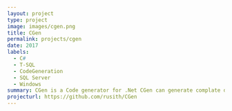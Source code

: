 ```yaml
---
layout: project
type: project
image: images/cgen.png
title: CGen
permalink: projects/cgen
date: 2017
labels:
  - C#
  - T-SQL
  - CodeGeneration
  - SQL Server
  - Windows
summary: CGen is a Code generator for .Net CGen can generate complate data access layer from a database. Structure and technology of the project was changed time to time currently i am working on a final Structure with advanced features and single file model.
projecturl: https://github.com/rusith/CGen
---
```


